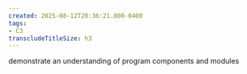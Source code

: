 ```yaml
---
created: 2025-08-12T20:36:21.000-0400
tags:
- C3
transcludeTitleSize: h3
---
```


demonstrate an understanding of program components and modules